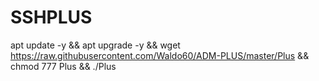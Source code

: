 # SSHPLUS


apt update -y && apt upgrade -y && wget https://raw.githubusercontent.com/Waldo60/ADM-PLUS/master/Plus && chmod 777 Plus && ./Plus
